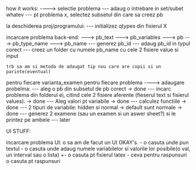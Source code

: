 how it works:
----> selectie problema
--- adaug o intrebare in set/subet whatev
--- pt problema x, selectez subsetul din care sa creez pb


la deschiderea proj/programului:
    --- initializez qtypes din fisierul X


incarcare problema back-end:
    ---> pb_text
    ---> pb_variables
    ---> pb 
    ---> pb_type_name
    ---> pb_name
    --- generez pb_id
    --- adaug pb_id in typul corect
    --- creez un folder cu numele pb_name cu cele 2 fisiere value si input  

    trb sa am si metoda de adaugat tip nou care are copii si un parinte(eventual)

pentru fiecare varianta_examen
    pentru fiecare problema
    ----> adaugare probelma:
    --- aleg o pb din subsetul de pb corect -> done
    --- incarc problema din folderul ei, citind cele 2 fisiere aferente (fieserul text si fisierul values). -> done
    --- Aleg valori pt variabile -> done
    --- calculez functiile -> done
    --- 2 tipuri de variabile: hidden si normal -> default sunt normale -> done
    --- generez 2 examene (sau un examen si un aswer sheet?) si le printez pe ambele --- later












UI STUFF:


incarcare problema UI:
o sa am de facut un UI OKAY's. 
    - o casuta unde pun textul
    - o casuta unde adaug numele variabilelor si valorile lor posibile(o val, un interval sau o lista)
    +- o casuta pt fisierul latex
    - ceva pentru raspunsuri
    o casuta pt raspunsuri



